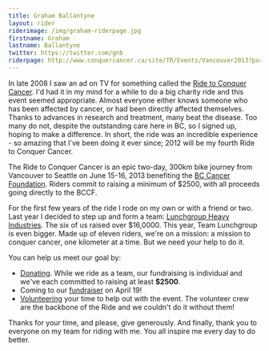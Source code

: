 ```yaml
---
title: Graham Ballantyne
layout: rider
riderimage: /img/graham-riderpage.jpg
firstname: Graham
lastname: Ballantyne
twitter: https://twitter.com/gnb
riderpage: http://www.conquercancer.ca/site/TR/Events/Vancouver2013?px=1817895&pg=personal&fr_id=1441
---
```


In late 2008 I saw an ad on TV for something called the [Ride to Conquer Cancer](http://va12.conquercancer.ca/site/PageServer?pagename=va12_homepage). I'd had it in my mind for a while to do a big charity ride and this event seemed appropriate. Almost everyone either knows someone who has been affected by cancer, or had been directly affected themselves. Thanks to advances in research and treatment, many beat the disease. Too many do not, despite the outstanding care here in BC, so I signed up, hoping to make a difference. In short, the ride was an incredible experience - so amazing that I've been doing it ever since; 2012 will be my fourth Ride to Conquer Cancer.

The Ride to Conquer Cancer is an epic two-day, 300km bike journey from Vancouver to Seattle on June 15-16, 2013 benefiting the [BC Cancer Foundation](http://bccancerfoundation.com). Riders commit to raising a minimum of $2500, with all proceeds going directly to the BCCF.


For the first few years of the ride I rode on my own or with a friend or two. Last year I decided to step up and form a team: [Lunchgroup Heavy Industries](http://lunchgroup.org). The six of us raised over $16,0000. This year, Team Lunchgroup is even bigger. Made up of eleven riders, we're on a mission: a mission to conquer cancer, one kilometer at a time. But we need your help to do it.

You can help us meet our goal by:

* [Donating](http://www.conquercancer.ca/site/TR/Events/Vancouver2013?px=1817895&pg=personal&fr_id=1441). While we ride as a team, our fundraising is individual and we've each committed to raising at least **$2500**.
* Coming to our [fundraiser](https://www.facebook.com/events/173039999518705) on April 19!
* [Volunteering](http://va13.conquercancer.ca/site/PageServer?pagename=12_crew) your time to help out with the event. The volunteer crew are the backbone of the Ride and we couldn't do it without them!

Thanks for your time, and please, give generously. And finally, thank you to everyone on my team for riding with me. You all inspire me every day to do better.
